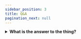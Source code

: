 ```yaml
---
sidebar_position: 3
title: Q&A
pagination_next: null
---
```


<details>
  <summary>
  	<strong>What is the answer to the thing?</strong>
  </summary>
  <p>This is part of the answer to the thing.</p>
</details>